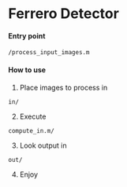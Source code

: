# Ferrero Detector

#### Entry point 
```
/process_input_images.m
```
#### How to use
1. Place images to process in

```
in/
```
2. Execute
 
```
compute_in.m/
```
3. Look output in
```
out/
```
4. Enjoy